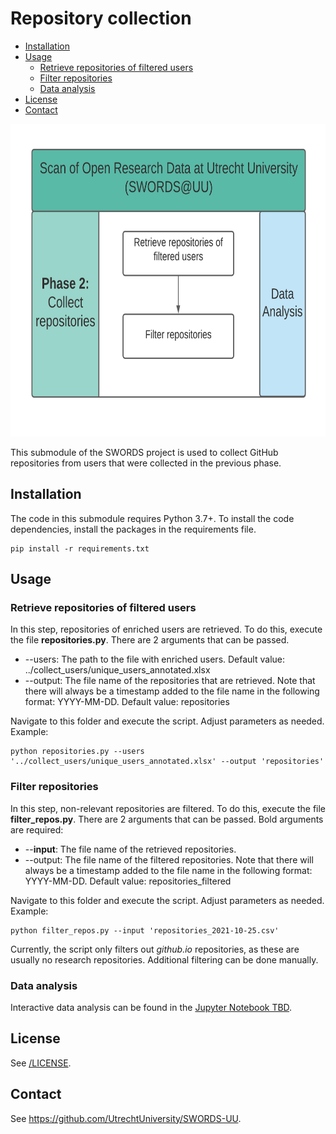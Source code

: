 # Repository collection <!-- omit in toc -->

- [Installation](#installation)
- [Usage](#usage)
  - [Retrieve repositories of filtered users](#retrieve-repositories-of-filtered-users)
  - [Filter repositories](#filter-repositories)
  - [Data analysis](#data-analysis)
- [License](#license)
- [Contact](#contact)

<img src="../docs/Phase_2.png" height="500">

This submodule of the SWORDS project is used to collect GitHub repositories from users that were collected in the previous phase. 

## Installation 

The code in this submodule requires Python 3.7+. To install the code dependencies, install the packages in the requirements file. 

```console
pip install -r requirements.txt
```

## Usage

### Retrieve repositories of filtered users

In this step, repositories of enriched users are retrieved. To do this, execute the file **repositories.py**.
There are 2 arguments that can be passed.

- --users: The path to the file with enriched users. Default value: ../collect_users/unique_users_annotated.xlsx
- --output: The file name of the repositories that are retrieved. Note that there will always be a timestamp added to the file name in the following format: YYYY-MM-DD. Default value: repositories

Navigate to this folder and execute the script. Adjust parameters as needed. Example:

```console
python repositories.py --users '../collect_users/unique_users_annotated.xlsx' --output 'repositories'
```

### Filter repositories

In this step, non-relevant repositories are filtered. To do this, execute the file **filter_repos.py**.
There are 2 arguments that can be passed. Bold arguments are required:

- --**input**: The file name of the retrieved repositories.
- --output: The file name of the filtered repositories. Note that there will always be a timestamp added to the file name in the following format: YYYY-MM-DD. Default value: repositories_filtered

Navigate to this folder and execute the script. Adjust parameters as needed. Example:

```console
python filter_repos.py --input 'repositories_2021-10-25.csv'
```

Currently, the script only filters out *github.io* repositories, as these are usually no research repositories. Additional filtering can be done manually.

### Data analysis

Interactive data analysis can be found in the [Jupyter Notebook TBD]().

## License 

See [/LICENSE](../LICENSE).

## Contact 

See https://github.com/UtrechtUniversity/SWORDS-UU.